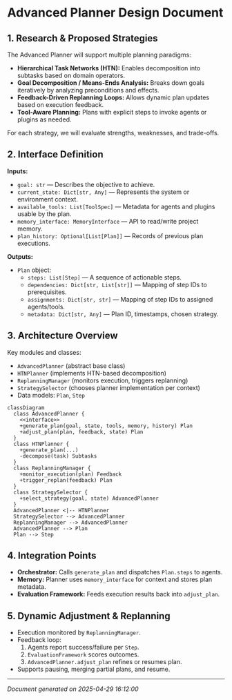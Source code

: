 # Advanced Planner Design Document

## 1. Research & Proposed Strategies

The Advanced Planner will support multiple planning paradigms:

- **Hierarchical Task Networks (HTN):** Enables decomposition into subtasks based on domain operators.  
- **Goal Decomposition / Means-Ends Analysis:** Breaks down goals iteratively by analyzing preconditions and effects.  
- **Feedback-Driven Replanning Loops:** Allows dynamic plan updates based on execution feedback.  
- **Tool-Aware Planning:** Plans with explicit steps to invoke agents or plugins as needed.  

For each strategy, we will evaluate strengths, weaknesses, and trade-offs.

## 2. Interface Definition

**Inputs:**

- `goal: str` — Describes the objective to achieve.  
- `current_state: Dict[str, Any]` — Represents the system or environment context.  
- `available_tools: List[ToolSpec]` — Metadata for agents and plugins usable by the plan.  
- `memory_interface: MemoryInterface` — API to read/write project memory.  
- `plan_history: Optional[List[Plan]]` — Records of previous plan executions.  

**Outputs:**

- `Plan` object:
  - `steps: List[Step]` — A sequence of actionable steps.  
  - `dependencies: Dict[str, List[str]]` — Mapping of step IDs to prerequisites.  
  - `assignments: Dict[str, str]` — Mapping of step IDs to assigned agents/tools.  
  - `metadata: Dict[str, Any]` — Plan ID, timestamps, chosen strategy.  

## 3. Architecture Overview

Key modules and classes:

- `AdvancedPlanner` (abstract base class)  
- `HTNPlanner` (implements HTN-based decomposition)  
- `ReplanningManager` (monitors execution, triggers replanning)  
- `StrategySelector` (chooses planner implementation per context)  
- Data models: `Plan`, `Step`  

```mermaid
classDiagram
  class AdvancedPlanner {
    <<interface>>
    +generate_plan(goal, state, tools, memory, history) Plan
    +adjust_plan(plan, feedback, state) Plan
  }
  class HTNPlanner {
    +generate_plan(...)
    -decompose(task) Subtasks
  }
  class ReplanningManager {
    +monitor_execution(plan) Feedback
    +trigger_replan(feedback) Plan
  }
  class StrategySelector {
    +select_strategy(goal, state) AdvancedPlanner
  }
  AdvancedPlanner <|-- HTNPlanner
  StrategySelector --> AdvancedPlanner
  ReplanningManager --> AdvancedPlanner
  AdvancedPlanner --> Plan
  Plan --> Step
```

## 4. Integration Points

- **Orchestrator:** Calls `generate_plan` and dispatches `Plan.steps` to agents.  
- **Memory:** Planner uses `memory_interface` for context and stores plan metadata.  
- **Evaluation Framework:** Feeds execution results back into `adjust_plan`.  

## 5. Dynamic Adjustment & Replanning

- Execution monitored by `ReplanningManager`.  
- Feedback loop:
  1. Agents report success/failure per `Step`.  
  2. `EvaluationFramework` scores outcomes.  
  3. `AdvancedPlanner.adjust_plan` refines or resumes plan.  
- Supports pausing, merging partial plans, and resume.  

---

*Document generated on 2025-04-29 16:12:00*